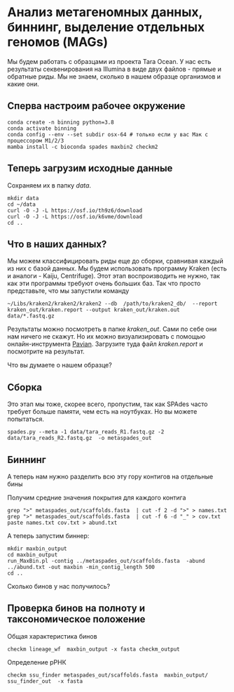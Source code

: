 # Анализ метагеномных данных, биннинг, выделение отдельных геномов (MAGs)

Мы будем работать с образцами из проекта Tara Ocean. У нас есть результаты секвенирования на Illumina в виде двух файлов - прямые и обратные риды. 
Мы не знаем, сколько в нашем образце организмов и какие они.

## Сперва настроим рабочее окружение

```
conda create -n binning python=3.8
conda activate binning
conda config --env --set subdir osx-64 # только если у вас Мак с процессором M1/2/3
mamba install -c bioconda spades maxbin2 checkm2
```

## Теперь загрузим исходные данные
Сохраняем их в папку *data*. 
```
mkdir data
cd ~/data
curl -O -J -L https://osf.io/th9z6/download
curl -O -J -L https://osf.io/k6vme/download
cd ..
```
## Что в наших данных?
Мы можем классифицировать риды еще до сборки, сравнивая каждый из них с базой данных.
Мы будем использовать программу Kraken (есть и аналоги - Kaiju, Centrifuge).
Этот этап воспроизводить не нужно, так как эти программы требуют очень больших баз.
Так что просто представьте, что мы запустили команду 
```
~/Libs/kraken2/kraken2/kraken2 --db  /path/to/kraken2_db/  --report kraken_out/kraken.report --output kraken_out/kraken.out data/*.fastq.gz 
```

Результаты можно посмотреть в папке *kraken_out*. Сами по себе они нам ничего не скажут. 
Но их можно визуализировать с помощью онлайн-инструмента [Pavian](https://fbreitwieser.shinyapps.io/pavian/). Загрузите туда файл *kraken.report* и посмотрите на результат.

Что вы думаете о нашем образце?

## Сборка
Это этап мы тоже, скорее всего, пропустим, так как SPAdes часто требует больше памяти, чем есть на ноутбуках. Но вы можете попытаться.
```
spades.py --meta -1 data/tara_reads_R1.fastq.gz -2 data/tara_reads_R2.fastq.gz  -o metaspades_out
```

## Биннинг

А теперь нам нужно разделить всю эту гору контигов на отдельные бины

Получим средние значения покрытия для каждого контига
```
grep ">" metaspades_out/scaffolds.fasta  | cut -f 2 -d ">" > names.txt
grep ">" metaspades_out/scaffolds.fasta  | cut -f 6 -d "_" > cov.txt
paste names.txt cov.txt > abund.txt
```

А теперь запустим биннер:

```
mkdir maxbin_output
cd maxbin_output
run_MaxBin.pl -contig ../metaspades_out/scaffolds.fasta  -abund ../abund.txt -out maxbin -min_contig_length 500 
cd ..
```
Сколько бинов у нас получилось?

## Проверка бинов на полноту и таксономическое положение

Общая характеристика бинов
```
checkm lineage_wf  maxbin_output -x fasta checkm_output
```

Определение рРНК

```
checkm ssu_finder metaspades_out/scaffolds.fasta  maxbin_output/ ssu_finder_out  -x fasta 
```




